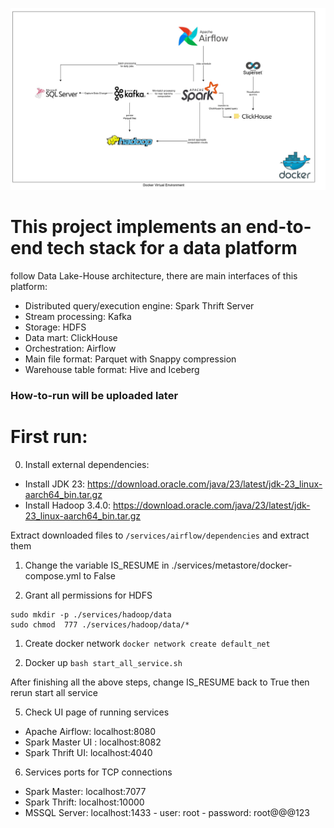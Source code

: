 ![stack architecture](architecture.jpg)

# This project implements an end-to-end tech stack for a data platform
follow Data Lake-House architecture, there are main interfaces of this platform: 
- Distributed query/execution engine: Spark Thrift Server
- Stream processing: Kafka
- Storage: HDFS
- Data mart: ClickHouse
- Orchestration: Airflow
- Main file format: Parquet with Snappy compression
- Warehouse table format: Hive and Iceberg

### How-to-run will be uploaded later

# First run:
0. Install external dependencies:
- Install JDK 23: https://download.oracle.com/java/23/latest/jdk-23_linux-aarch64_bin.tar.gz
- Install Hadoop 3.4.0: https://download.oracle.com/java/23/latest/jdk-23_linux-aarch64_bin.tar.gz

Extract downloaded files to `/services/airflow/dependencies` and extract them
 
1. Change the variable IS_RESUME in ./services/metastore/docker-compose.yml to False

2. Grant all permissions for HDFS
```
sudo mkdir -p ./services/hadoop/data
sudo chmod  777 ./services/hadoop/data/*
```

1. Create docker network
`docker network create default_net`

1. Docker up
`bash start_all_service.sh`

After finishing all the above steps, change IS_RESUME back to True then rerun start all service

5. Check UI page of running services
- Apache Airflow: localhost:8080
- Spark Master UI : localhost:8082
- Spark Thrift UI: localhost:4040

6. Services ports for TCP connections
- Spark Master: localhost:7077 
- Spark Thrift: localhost:10000
- MSSQL Server: localhost:1433 - user: root - password: root@@@123 